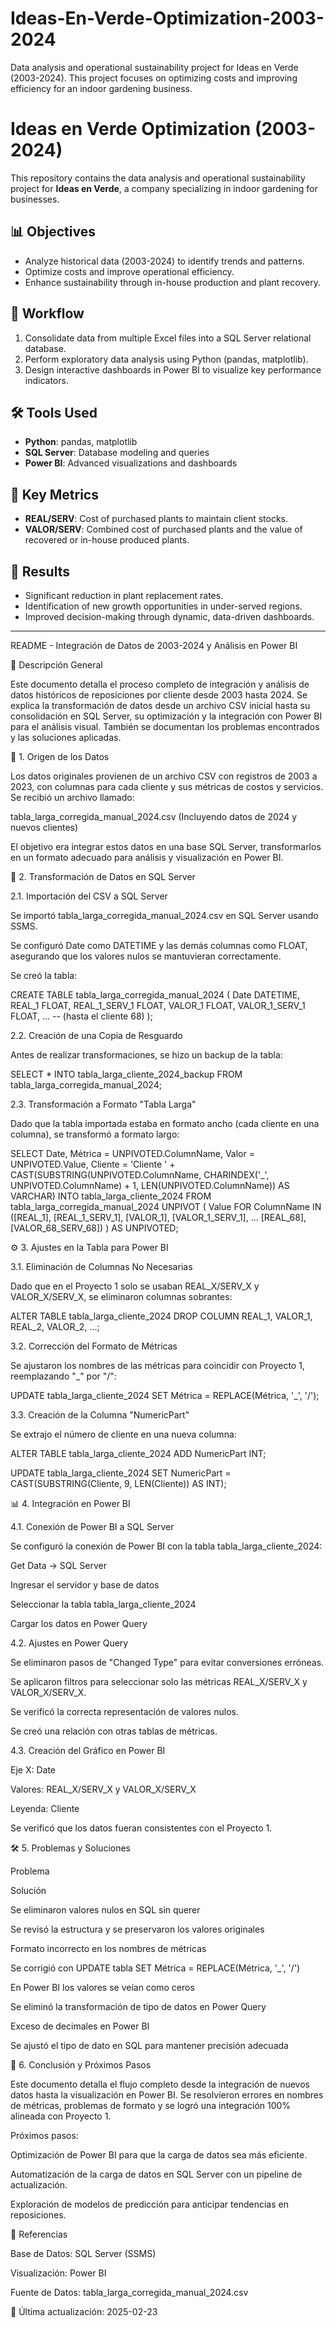 # Ideas-En-Verde-Optimization-2003-2024
Data analysis and operational sustainability project for Ideas en Verde (2003-2024). This project focuses on optimizing costs and improving efficiency for an indoor gardening business.

# Ideas en Verde Optimization (2003-2024)

This repository contains the data analysis and operational sustainability project for **Ideas en Verde**, a company specializing in indoor gardening for businesses.

## 📊 Objectives
- Analyze historical data (2003-2024) to identify trends and patterns.
- Optimize costs and improve operational efficiency.
- Enhance sustainability through in-house production and plant recovery.

## 🔄 Workflow
1. Consolidate data from multiple Excel files into a SQL Server relational database.
2. Perform exploratory data analysis using Python (pandas, matplotlib).
3. Design interactive dashboards in Power BI to visualize key performance indicators.

## 🛠️ Tools Used
- **Python**: pandas, matplotlib
- **SQL Server**: Database modeling and queries
- **Power BI**: Advanced visualizations and dashboards

## 🌱 Key Metrics
- **REAL/SERV**: Cost of purchased plants to maintain client stocks.
- **VALOR/SERV**: Combined cost of purchased plants and the value of recovered or in-house produced plants.

## 🚀 Results
- Significant reduction in plant replacement rates.
- Identification of new growth opportunities in under-served regions.
- Improved decision-making through dynamic, data-driven dashboards.

-------------------------------------

README - Integración de Datos de 2003-2024 y Análisis en Power BI

📌 Descripción General

Este documento detalla el proceso completo de integración y análisis de datos históricos de reposiciones por cliente desde 2003 hasta 2024. Se explica la transformación de datos desde un archivo CSV inicial hasta su consolidación en SQL Server, su optimización y la integración con Power BI para el análisis visual. También se documentan los problemas encontrados y las soluciones aplicadas.

📂 1. Origen de los Datos

Los datos originales provienen de un archivo CSV con registros de 2003 a 2023, con columnas para cada cliente y sus métricas de costos y servicios. Se recibió un archivo llamado:

tabla_larga_corregida_manual_2024.csv (Incluyendo datos de 2024 y nuevos clientes)

El objetivo era integrar estos datos en una base SQL Server, transformarlos en un formato adecuado para análisis y visualización en Power BI.

🔄 2. Transformación de Datos en SQL Server

2.1. Importación del CSV a SQL Server

Se importó tabla_larga_corregida_manual_2024.csv en SQL Server usando SSMS.

Se configuró Date como DATETIME y las demás columnas como FLOAT, asegurando que los valores nulos se mantuvieran correctamente.

Se creó la tabla:

CREATE TABLE tabla_larga_corregida_manual_2024 (
    Date DATETIME,
    REAL_1 FLOAT,
    REAL_1_SERV_1 FLOAT,
    VALOR_1 FLOAT,
    VALOR_1_SERV_1 FLOAT,
    ... -- (hasta el cliente 68)
);

2.2. Creación de una Copia de Resguardo

Antes de realizar transformaciones, se hizo un backup de la tabla:

SELECT * INTO tabla_larga_cliente_2024_backup FROM tabla_larga_corregida_manual_2024;

2.3. Transformación a Formato "Tabla Larga"

Dado que la tabla importada estaba en formato ancho (cada cliente en una columna), se transformó a formato largo:

SELECT Date,
       Métrica = UNPIVOTED.ColumnName,
       Valor = UNPIVOTED.Value,
       Cliente = 'Cliente ' + CAST(SUBSTRING(UNPIVOTED.ColumnName, CHARINDEX('_', UNPIVOTED.ColumnName) + 1, LEN(UNPIVOTED.ColumnName)) AS VARCHAR)
INTO tabla_larga_cliente_2024
FROM tabla_larga_corregida_manual_2024
UNPIVOT (
    Value FOR ColumnName IN ([REAL_1], [REAL_1_SERV_1], [VALOR_1], [VALOR_1_SERV_1], ... [REAL_68], [VALOR_68_SERV_68])
) AS UNPIVOTED;

⚙️ 3. Ajustes en la Tabla para Power BI

3.1. Eliminación de Columnas No Necesarias

Dado que en el Proyecto 1 solo se usaban REAL_X/SERV_X y VALOR_X/SERV_X, se eliminaron columnas sobrantes:

ALTER TABLE tabla_larga_cliente_2024
DROP COLUMN REAL_1, VALOR_1, REAL_2, VALOR_2, ...;

3.2. Corrección del Formato de Métricas

Se ajustaron los nombres de las métricas para coincidir con Proyecto 1, reemplazando "_" por "/":

UPDATE tabla_larga_cliente_2024
SET Métrica = REPLACE(Métrica, '_', '/');

3.3. Creación de la Columna "NumericPart"

Se extrajo el número de cliente en una nueva columna:

ALTER TABLE tabla_larga_cliente_2024
ADD NumericPart INT;

UPDATE tabla_larga_cliente_2024
SET NumericPart = CAST(SUBSTRING(Cliente, 9, LEN(Cliente)) AS INT);

📊 4. Integración en Power BI

4.1. Conexión de Power BI a SQL Server

Se configuró la conexión de Power BI con la tabla tabla_larga_cliente_2024:

Get Data → SQL Server

Ingresar el servidor y base de datos

Seleccionar la tabla tabla_larga_cliente_2024

Cargar los datos en Power Query

4.2. Ajustes en Power Query

Se eliminaron pasos de "Changed Type" para evitar conversiones erróneas.

Se aplicaron filtros para seleccionar solo las métricas REAL_X/SERV_X y VALOR_X/SERV_X.

Se verificó la correcta representación de valores nulos.

Se creó una relación con otras tablas de métricas.

4.3. Creación del Gráfico en Power BI

Eje X: Date

Valores: REAL_X/SERV_X y VALOR_X/SERV_X

Leyenda: Cliente

Se verificó que los datos fueran consistentes con el Proyecto 1.

🛠️ 5. Problemas y Soluciones

Problema

Solución

Se eliminaron valores nulos en SQL sin querer

Se revisó la estructura y se preservaron los valores originales

Formato incorrecto en los nombres de métricas

Se corrigió con UPDATE tabla SET Métrica = REPLACE(Métrica, '_', '/')

En Power BI los valores se veían como ceros

Se eliminó la transformación de tipo de datos en Power Query

Exceso de decimales en Power BI

Se ajustó el tipo de dato en SQL para mantener precisión adecuada

📌 6. Conclusión y Próximos Pasos

Este documento detalla el flujo completo desde la integración de nuevos datos hasta la visualización en Power BI. Se resolvieron errores en nombres de métricas, problemas de formato y se logró una integración 100% alineada con Proyecto 1.

Próximos pasos:

Optimización de Power BI para que la carga de datos sea más eficiente.

Automatización de la carga de datos en SQL Server con un pipeline de actualización.

Exploración de modelos de predicción para anticipar tendencias en reposiciones.

📂 Referencias

Base de Datos: SQL Server (SSMS)

Visualización: Power BI

Fuente de Datos: tabla_larga_corregida_manual_2024.csv

📌 Última actualización: 2025-02-23



